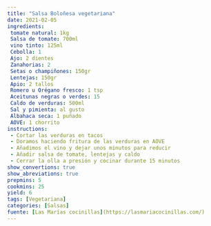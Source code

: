 ```yaml
---
title: "Salsa Boloñesa vegetariana"
date: 2021-02-05
ingredients:
 tomate natural: 1kg
 Salsa de tomate: 700ml
 vino tinto: 125ml 
 Cebolla: 1
 Ajo: 2 dientes
 Zanahorias: 2
 Setas o champiñones: 150gr
 Lentejas: 150gr
 Apio: 2 tallos
 Romero u Orégano fresco: 1 tsp
 Aceitunas negras o verdes: 15
 Caldo de verduras: 500ml
 Sal y pimienta: al gusto
 Albahaca seca: 1 puñado
 AOVE: 1 chorrito
instructions:
 - Cortar las verduras en tacos
 - Doramos haciendo fritura de las verduras en AOVE
 - Añadimos el vino y dejar unos minutos para reducir
 - Añadir salsa de tomate, lentejas y caldo
 - Cerrar la olla a presión y cocinar durante 15 minutos
show_convertions: true
show_abreviations: true
prepmins: 5
cookmins: 25
yield: 6
tags: [Vegetariana]
categories: [Salsas]
fuente: [Las Marías cocinillas](https://lasmariacocinillas.com/)
---
```


<!--stackedit_data:
eyJoaXN0b3J5IjpbLTMwMzE2NDQ1OCwtOTQ1NTYxNDk1LC0xMj
gzMDk1MTUyXX0=
-->